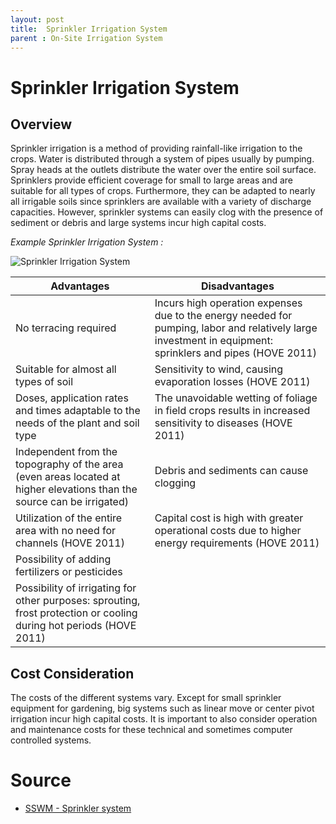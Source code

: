 ```yaml
---
layout: post
title:  Sprinkler Irrigation System
parent : On-Site Irrigation System
---
```


# Sprinkler Irrigation System

## Overview

Sprinkler irrigation is a method of providing rainfall-like irrigation to the crops. Water is distributed through a system of pipes usually by pumping. Spray heads at the outlets distribute the water over the entire soil surface. Sprinklers provide efficient coverage for small to large areas and are suitable for all types of crops. Furthermore, they can be adapted to nearly all irrigable soils since sprinklers are available with a variety of discharge capacities. However, sprinkler systems can easily clog with the presence of sediment or debris and large systems incur high capital costs.

*Example Sprinkler Irrigation System :*

![Sprinkler Irrigation System](https://sswm.info/sites/default/files/inline-images/ACCESS%20IRRIGATION%20n.y.%20Several%20sprinkler%20heads%20are%20connected%20to%20a%20lateral%20pipe%2C%20which%20is%20supplied%20by%20a%20mainline.png)



| Advantages | Disadvantages |
| ---------- | ------------- |
| No terracing required | Incurs high operation expenses due to the energy needed for pumping, labor and relatively large investment in equipment: sprinklers and pipes (HOVE 2011) |
| Suitable for almost all types of soil | Sensitivity to wind, causing evaporation losses (HOVE 2011)  |
| Doses, application rates and times adaptable to the needs of the plant and soil type  | The unavoidable wetting of foliage in field crops results in increased sensitivity to diseases (HOVE 2011)  |
| Independent from the topography of the area (even areas located at higher elevations than the source can be irrigated)  | Debris and sediments can cause clogging  |
| Utilization of the entire area with no need for channels (HOVE 2011) | Capital cost is high with greater operational costs due to higher energy requirements (HOVE 2011)  |
| Possibility of adding fertilizers or pesticides | |
| Possibility of irrigating for other purposes: sprouting, frost protection or cooling during hot periods (HOVE 2011)  | |



## Cost Consideration

The costs of the different systems vary. Except for small sprinkler  equipment for gardening, big systems such as linear move or center pivot irrigation incur high capital costs. It is important to also consider  operation and maintenance costs for these technical and sometimes  computer controlled systems.


# Source

- [SSWM - Sprinkler system](https://sswm.info/sswm-university-course/module-4-sustainable-water-supply/further-resources-water-use/sprinkler-irrigation)

